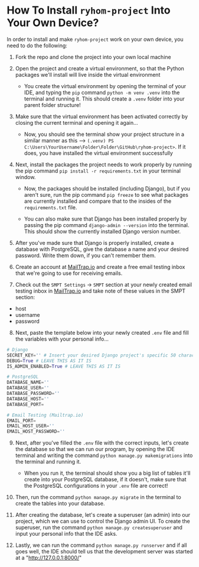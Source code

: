 # How To Install `ryhom-project` Into Your Own Device?

In order to install and make `ryhom-project` work on your own device, you need to do the following:


1. Fork the repo and clone the project into your own local machine


2. Open the project and create a virtual environment, so that the Python packages we'll install will live inside the virtual environment

    - You create the virtual environment by opening the terminal of your IDE, and typing the `pip` command `python -m venv .venv` into the terminal and running it. This should create a `.venv` folder into your parent folder structure!


3. Make sure that the virtual environment has been activated correctly by closing the current terminal and opening it again...

    - Now, you should see the terminal show your project structure in a similar manner as this --> `(.venv) PS C:\Users\YourUsername\Folder\Folder\GitHub\ryhom-project>`. If it does, you have installed the virtual environment successfully


4. Next, install the packages the project needs to work properly by running the pip command `pip install -r requirements.txt` in your terminal window.

    - Now, the packages should be installed (including Django), but if you aren't sure, run the pip command `pip freeze` to see what packages are currently installed and compare that to the insides of the `requirements.txt` file.

    - You can also make sure that Django has been installed properly by passing the pip command `django-admin --version` into the terminal. This should show the currently installed Django version number.


5. After you've made sure that Django is properly installed, create a database with PostgreSQL, give the database a name and your desired password. Write them down, if you can't remember them.


6. Create an account at [MailTrap.io](https://mailtrap.io/home) and create a free email testing inbox that we're going to use for receiving emails.


7. Check out the `SMPT Settings` -> `SMPT` section at your newly created email testing inbox in [MailTrap.io](https://mailtrap.io/home) and take note of these values in the SMPT section:

- host
- username
- password


8. Next, paste the template below into your newly created `.env` file and fill the variables with your personal info...


```python
# Django
SECRET_KEY='' # Insert your desired Django project's specific 50 character secret key
DEBUG=True # LEAVE THIS AS IT IS
IS_ADMIN_ENABLED=True # LEAVE THIS AS IT IS

# PostgreSQL
DATABASE_NAME=''
DATABASE_USER=''
DATABASE_PASSWORD=''
DATABASE_HOST=''
DATABASE_PORT=

# Email Testing (Mailtrap.io)
EMAIL_PORT=
EMAIL_HOST_USER=''
EMAIL_HOST_PASSWORD=''
```


9. Next, after you've filled the `.env` file with the correct inputs, let's create the database so that we can run our program, by opening the IDE terminal and writing the command `python manage.py makemigrations` into the terminal and running it.

    - When you run it, the terminal should show you a big list of tables it'll create into your PostgreSQL database, if it doesn't, make sure that the PostgreSQL configurations in your `.env` file are correct!


10. Then, run the command `python manage.py migrate` in the terminal to create the tables into your database.


11. After creating the database, let's create a superuser (an admin) into our project, which we can use to control the Django admin UI. To create the superuser, run the command `python manage.py createsuperuser` and input your personal info that the IDE asks.


12. Lastly, we can run the command `python manage.py runserver` and if all goes well, the IDE should tell us that the development server was started at a "http://127.0.0.1:8000/"